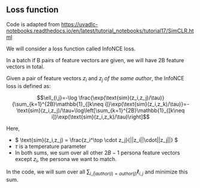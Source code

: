 ## Loss function

Code is adapted from https://uvadlc-notebooks.readthedocs.io/en/latest/tutorial_notebooks/tutorial17/SimCLR.html

We will consider a loss function called InfoNCE loss.

In a batch if B pairs of feature vectors are given, we will have 2B feature vectors in total.

Given a pair of feature vectors $z_i$ and $z_j$ _of the same author_, the InfoNCE loss is defined as:

$$\ell_{i,j}=-\log \frac{\exp(\text{sim}(z_i,z_j)/\tau)}{\sum_{k=1}^{2B}\mathbb{1}_{[k\neq i]}\exp(\text{sim}(z_i,z_k)/\tau)}=-\text{sim}(z_i,z_j)/\tau+\log\left[\sum_{k=1}^{2B}\mathbb{1}_{[k\neq i]}\exp(\text{sim}(z_i,z_k)/\tau)\right]$$

Here,

- $ \text{sim}(z_i,z_j) = \frac{z_i^\top \cdot z_j}{||z_i||\cdot||z_j||} $
- $\tau$ is a temperature parameter
- In both sums, we sum over all other $2B-1$ persona feature vectors except $z_i$, the persona we want to match.

In the code, we will sum over all $\sum_{i,j|author(i)=author(j)}\ell_{i,j}$ and minimize this sum.
